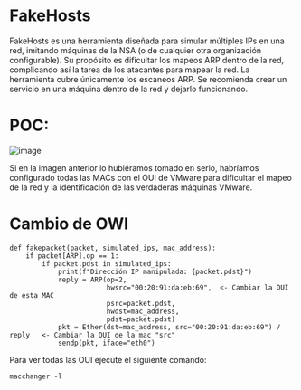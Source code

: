 # FakeHosts

FakeHosts es una herramienta diseñada para simular múltiples IPs en una red, imitando máquinas de la NSA (o de cualquier otra organización configurable). Su propósito es dificultar los mapeos ARP dentro de la red, complicando así la tarea de los atacantes para mapear la red. La herramienta cubre únicamente los escaneos ARP. Se recomienda crear un servicio en una máquina dentro de la red y dejarlo funcionando.

# POC:

![image](https://github.com/M4nuTCP/FakeHosts/assets/96147300/d48b2f82-7dca-4019-bbcf-c25ef3ccd436)

Si en la imagen anterior lo hubiéramos tomado en serio, habríamos configurado todas las MACs con el OUI de VMware para dificultar el mapeo de la red y la identificación de las verdaderas máquinas VMware.

# Cambio de OWI

```
def fakepacket(packet, simulated_ips, mac_address):
    if packet[ARP].op == 1: 
        if packet.pdst in simulated_ips:
            print(f"Dirección IP manipulada: {packet.pdst}")
            reply = ARP(op=2,
                        hwsrc="00:20:91:da:eb:69",  <- Cambiar la OUI de esta MAC
                        psrc=packet.pdst,  
                        hwdst=mac_address, 
                        pdst=packet.pdst)  
            pkt = Ether(dst=mac_address, src="00:20:91:da:eb:69") / reply   <- Cambiar la OUI de la mac "src"
            sendp(pkt, iface="eth0")
```

Para ver todas las OUI ejecute el siguiente comando:

```
macchanger -l
``` 
